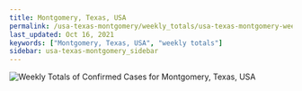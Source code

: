 ```yaml
---
title: Montgomery, Texas, USA
permalink: /usa-texas-montgomery/weekly_totals/usa-texas-montgomery-weekly_totals.html
last_updated: Oct 16, 2021
keywords: ["Montgomery, Texas, USA", "weekly totals"]
sidebar: usa-texas-montgomery_sidebar
---
```


![Weekly Totals of Confirmed Cases for Montgomery, Texas, USA](/covid_tracker/images/graphs/usa-texas-montgomery-weekly_totals_graph.png)
